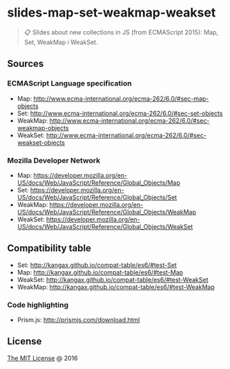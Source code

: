 # slides-map-set-weakmap-weakset

> :clipboard: Slides about new collections in JS (from ECMAScript 2015): Map, Set, WeakMap i WeakSet. 

## Sources

### ECMAScript Language specification

* Map: http://www.ecma-international.org/ecma-262/6.0/#sec-map-objects
* Set: http://www.ecma-international.org/ecma-262/6.0/#sec-set-objects
* WeakMap: http://www.ecma-international.org/ecma-262/6.0/#sec-weakmap-objects
* WeakSet: http://www.ecma-international.org/ecma-262/6.0/#sec-weakset-objects

### Mozilla Developer Network

* Map: https://developer.mozilla.org/en-US/docs/Web/JavaScript/Reference/Global_Objects/Map
* Set: https://developer.mozilla.org/en-US/docs/Web/JavaScript/Reference/Global_Objects/Set
* WeakMap: https://developer.mozilla.org/en-US/docs/Web/JavaScript/Reference/Global_Objects/WeakMap
* WeakSet: https://developer.mozilla.org/en-US/docs/Web/JavaScript/Reference/Global_Objects/WeakSet

## Compatibility table

* Set: http://kangax.github.io/compat-table/es6/#test-Set
* Map: http://kangax.github.io/compat-table/es6/#test-Map
* WeakSet: http://kangax.github.io/compat-table/es6/#test-WeakSet
* WeakMap: http://kangax.github.io/compat-table/es6/#test-WeakMap

### Code highlighting

* Prism.js: http://prismjs.com/download.html

## License

[The MIT License](http://piecioshka.mit-license.org) @ 2016
